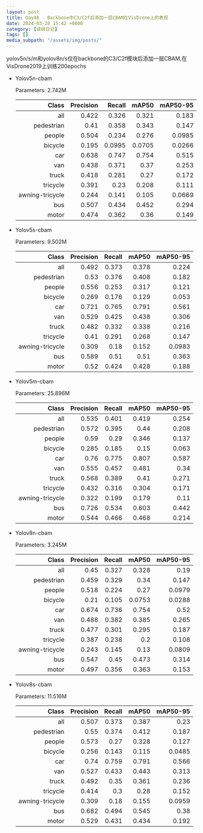 ```yaml
---
layout: post
title: Day40 - Backbone中C3/C2f后添加一层CBAM在VisDrone上的表现
date: 2024-03-28 15:42 +0800
category: [读研日记]
tags: []
media_subpath: "/assets/img/posts/"
---
```


yolov5n/s/m和yolov8n/s仅在backbone的C3/C2f模块后添加一层CBAM,在VisDrone2019上训练200epochs

- Yolov5n-cbam

    Parameters: 2.742M

    |                Class| Precision|    Recall|     mAP50|  mAP50-95|
    |                 ---:|      ---:|      ---:|      ---:|      ---:|
    |                  all|     0.422|     0.326|     0.321|     0.183|
    |           pedestrian|      0.41|     0.358|     0.343|     0.147|
    |               people|     0.504|     0.234|     0.276|    0.0985|
    |              bicycle|     0.195|    0.0995|    0.0705|    0.0266|
    |                  car|     0.638|     0.747|     0.754|     0.515|
    |                  van|     0.438|     0.371|      0.37|     0.253|
    |                truck|     0.418|     0.281|      0.27|     0.172|
    |             tricycle|     0.391|      0.23|     0.208|     0.111|
    |      awning-tricycle|     0.244|     0.141|     0.105|    0.0669|
    |                  bus|     0.507|     0.434|     0.452|     0.294|
    |                motor|     0.474|     0.362|      0.36|     0.149|

- Yolov5s-cbam

    Parameters: 9.502M

    |                Class| Precision|    Recall|     mAP50|  mAP50-95|
    |                 ---:|      ---:|      ---:|      ---:|      ---:|
    |                  all|     0.492|     0.373|     0.378|     0.224|
    |           pedestrian|      0.53|     0.376|     0.408|     0.182|
    |               people|     0.556|     0.253|     0.317|     0.121|
    |              bicycle|     0.269|     0.176|     0.129|     0.053|
    |                  car|     0.721|     0.765|     0.791|     0.561|
    |                  van|     0.529|     0.425|     0.438|     0.306|
    |                truck|     0.482|     0.332|     0.338|     0.216|
    |             tricycle|      0.41|     0.291|     0.268|     0.147|
    |      awning-tricycle|     0.309|      0.18|     0.152|    0.0983|
    |                  bus|     0.589|      0.51|      0.51|     0.363|
    |                motor|      0.52|     0.424|     0.428|     0.188|

- Yolov5m-cbam

    Parameters: 25.896M

    |                Class| Precision|    Recall|     mAP50|  mAP50-95|
    |                 ---:|      ---:|      ---:|      ---:|      ---:|
    |                  all|     0.535|     0.401|     0.419|     0.254|
    |           pedestrian|     0.572|     0.395|      0.44|     0.208|
    |               people|      0.59|      0.29|     0.346|     0.137|
    |              bicycle|     0.285|     0.185|      0.15|     0.063|
    |                  car|      0.76|     0.775|     0.807|     0.587|
    |                  van|     0.555|     0.457|     0.481|      0.34|
    |                truck|     0.568|     0.389|      0.41|     0.271|
    |             tricycle|     0.432|     0.316|     0.304|     0.171|
    |      awning-tricycle|     0.322|     0.199|     0.179|      0.11|
    |                  bus|     0.726|     0.534|     0.603|     0.442|
    |                motor|     0.544|     0.466|     0.468|     0.214|

- Yolov8n-cbam

    Parameters: 3.245M

    |                Class| Precision|    Recall|     mAP50|  mAP50-95|
    |                 ---:|      ---:|      ---:|      ---:|      ---:|
    |                  all|      0.45|     0.327|     0.328|      0.19|
    |           pedestrian|     0.459|     0.329|      0.34|     0.147|
    |               people|     0.518|     0.224|      0.27|    0.0979|
    |              bicycle|      0.21|     0.105|    0.0753|    0.0288|
    |                  car|     0.674|     0.736|     0.754|      0.52|
    |                  van|     0.488|     0.382|     0.385|     0.265|
    |                truck|     0.477|     0.301|     0.295|     0.187|
    |             tricycle|     0.387|     0.238|       0.2|     0.108|
    |      awning-tricycle|     0.243|     0.145|      0.13|    0.0809|
    |                  bus|     0.547|      0.45|     0.473|     0.314|
    |                motor|     0.497|     0.356|     0.363|     0.153|

- Yolov8s-cbam

    Parameters: 11.516M

    |                Class| Precision|    Recall|     mAP50|  mAP50-95|
    |                 ---:|      ---:|      ---:|      ---:|      ---:|
    |                  all|     0.507|     0.373|     0.387|      0.23|
    |           pedestrian|      0.55|     0.374|     0.412|     0.187|
    |               people|     0.573|      0.27|     0.328|     0.127|
    |              bicycle|     0.256|     0.143|     0.115|    0.0485|
    |                  car|      0.74|     0.759|     0.791|     0.566|
    |                  van|     0.527|     0.433|     0.443|     0.313|
    |                truck|     0.492|      0.35|     0.361|     0.236|
    |             tricycle|     0.414|       0.3|      0.28|     0.152|
    |      awning-tricycle|     0.309|      0.18|     0.155|    0.0959|
    |                  bus|     0.682|     0.494|     0.545|      0.38|
    |                motor|     0.529|     0.431|     0.434|     0.192|
